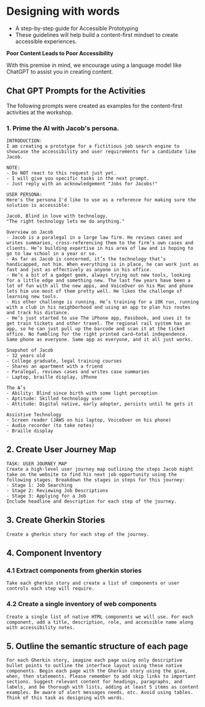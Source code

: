 # Designing with words

- A step-by-step guide for Accessible Prototyping
- These guidelines will help build a content-first mindset to create accessible experiences.

**Poor Content Leads to Poor Accessibility**

With this premise in mind, we encourage using a language model like ChatGPT to assist you in creating content. 

## Chat GPT Prompts for the Activities
The following prompts were created as examples for the content-first activities at the workshop. 

### 1. Prime the AI with Jacob's persona.
```
INTRODUCTION:
I am creating a prototype for a fictitious job search engine to showcase the accessibility and user requirements for a candidate like Jacob. 

NOTE:
- Do NOT react to this request just yet.
- I will give you specific tasks in the next prompt.
- Just reply with an acknowledgement "Jobs for Jacobs!" 

USER PERSONA:
Here's the persona I'd like to use as a reference for making sure the solution is accessible:

Jacob, Blind in love with technology.
"The right technology lets me do anything."

Overview on Jacob
- Jacob is a paralegal in a large law firm. He reviews cases and writes summaries, cross-referencing them to the firm’s own cases and clients. He’s building expertise in his area of law and is hoping to go to law school in a year or so.
- As far as Jacob is concerned, it’s the technology that’s handicapped, not him. When everything is in place, he can work just as fast and just as effectively as anyone in his office.
- He’s a bit of a gadget geek, always trying out new tools, looking for a little edge and something new. The last few years have been a lot of fun with all the new apps, and VoiceOver on his Mac and phone lets him use most of them pretty well. He likes the challenge of learning new tools.
- His other challenge is running. He’s training for a 10K run, running with a club in his neighborhood and using an app to plan his routes and track his distance.
- He’s just started to use The iPhone app, Passbook, and uses it to get train tickets and other travel. The regional rail system has an app, so he can just pull up the barcode and scan it at the ticket office. No fumbling for the right printed card—total independence. Same phone as everyone. Same app as everyone, and it all just works.

Snapshot of Jacob
- 32 years old
- College graduate, legal training courses
- Shares an apartment with a friend
- Paralegal, reviews cases and writes case summaries
- Laptop, braille display, iPhone

The A’s
- Ability: Blind since birth with some light perception
- Aptitude: Skilled technology user
- Attitude: Digital native, early adopter, persists until he gets it

Assistive Technology
- Screen reader (JAWS on his laptop, VoiceOver on his phone)
- Audio recorder (to take notes)
- Braille display
```

## 2. Create User Journey Map

```
TASK: USER JOURNEY MAP
Create a high-level user journey map outlining the steps Jacob might take on the website to find his next job opportunity using the following stages. Breakdown the stages in steps for this journey: 
- Stage 1: Job Searching
- Stage 2: Reviewing Job Descriptions
- Stage 3: Applying for a Job
Include headline and description for each step of the journey.
```

## 3. Create Gherkin Stories

```
Create a gherkin story for each step of the journey.
```

## 4. Component Inventory

### 4.1 Extract components from gherkin stories
```
Take each gherkin story and create a list of components or user controls each step will require.
```

### 4.2 Create a single inventory of web components
```
Create a single list of native HTML components we will use. For each component, add a title, description, role, and accessible name along with accessibility notes.
```

## 5. Outline the semantic structure of each page
```
For each Gherkin story, imagine each page using only descriptive bullet points to outline the interface layout using these native components. Begin each page with the Gherkin story using the give, when, then statements. Please remember to add skip links to important sections. Suggest relevant content for headings, paragraphs, and labels, and be thorough with lists, adding at least 5 items as content examples. Be aware of alert messages needs, etc. Avoid using tables. Think of this task as designing with words.
```

